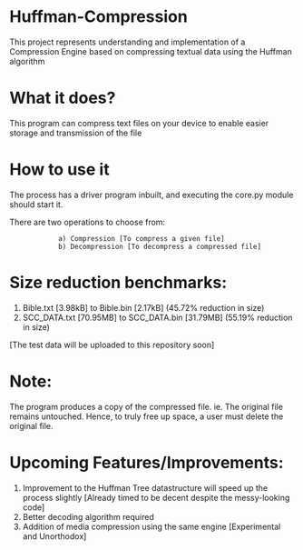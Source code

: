 # Huffman-Compression
This project represents understanding and implementation of a Compression Engine based on compressing textual data using the Huffman algorithm

# What it does?
This program can compress text files on your device to enable easier storage and transmission of the file

# How to use it
The process has a driver program inbuilt, and executing the core.py module should start it.

There are two operations to choose from:

				a) Compression [To compress a given file]
				b) Decompression [To decompress a compressed file]
				
# Size reduction benchmarks:
1) Bible.txt [3.98kB] to Bible.bin [2.17kB]  (45.72% reduction in size)
2) SCC_DATA.txt [70.95MB] to SCC_DATA.bin [31.79MB] (55.19% reduction in size)

[The test data will be uploaded to this repository soon] 

# Note:
The program produces a copy of the compressed file. ie. The original file remains untouched.
Hence, to truly free up space, a user must delete the original file.

# Upcoming Features/Improvements:
1) Improvement to the Huffman Tree datastructure will speed up the process slightly [Already timed to be decent despite the messy-looking code]
2) Better decoding algorithm required
3) Addition of media compression using the same engine [Experimental and Unorthodox]
